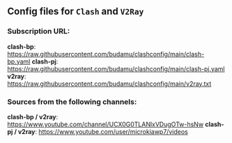 ## Config files for `Clash` and `V2Ray`

### Subscription URL:

**clash-bp**: <https://raw.githubusercontent.com/budamu/clashconfig/main/clash-bp.yaml>
**clash-pj**: <https://raw.githubusercontent.com/budamu/clashconfig/main/clash-pj.yaml>
**v2ray**: <https://raw.githubusercontent.com/budamu/clashconfig/main/v2ray.txt>

### Sources from the following channels:
**clash-bp / v2ray**: <https://www.youtube.com/channel/UCX0G0TLANlxVDugOTw-hsNw>
**clash-pj / v2ray**: <https://www.youtube.com/user/microkiawp7/videos>
